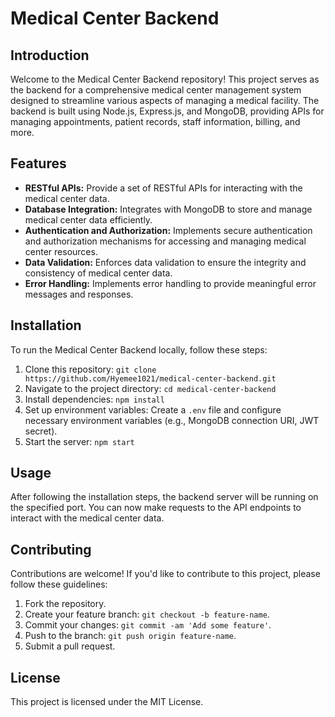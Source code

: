 # Medical Center Backend

## Introduction

Welcome to the Medical Center Backend repository! This project serves as the backend for a comprehensive medical center management system designed to streamline various aspects of managing a medical facility. The backend is built using Node.js, Express.js, and MongoDB, providing APIs for managing appointments, patient records, staff information, billing, and more.

## Features

- **RESTful APIs:** Provide a set of RESTful APIs for interacting with the medical center data.
- **Database Integration:** Integrates with MongoDB to store and manage medical center data efficiently.
- **Authentication and Authorization:** Implements secure authentication and authorization mechanisms for accessing and managing medical center resources.
- **Data Validation:** Enforces data validation to ensure the integrity and consistency of medical center data.
- **Error Handling:** Implements error handling to provide meaningful error messages and responses.

## Installation

To run the Medical Center Backend locally, follow these steps:

1. Clone this repository: `git clone https://github.com/Hyemee1021/medical-center-backend.git`
2. Navigate to the project directory: `cd medical-center-backend`
3. Install dependencies: `npm install`
4. Set up environment variables: Create a `.env` file and configure necessary environment variables (e.g., MongoDB connection URI, JWT secret).
5. Start the server: `npm start`

## Usage

After following the installation steps, the backend server will be running on the specified port. You can now make requests to the API endpoints to interact with the medical center data.

## Contributing

Contributions are welcome! If you'd like to contribute to this project, please follow these guidelines:

1. Fork the repository.
2. Create your feature branch: `git checkout -b feature-name`.
3. Commit your changes: `git commit -am 'Add some feature'`.
4. Push to the branch: `git push origin feature-name`.
5. Submit a pull request.

## License

This project is licensed under the MIT License.
